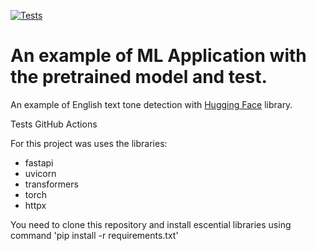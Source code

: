 [![Tests](https://github.com/tokarevsas31/ml_fastapi_tests/actions/workflows/python-app.yml/badge.svg)](https://github.com/tokarevsas31/ml_fastapi_tests/actions/workflows/python-app.yml)

# An example of ML Application with the pretrained model and test.

An example of English text tone detection with [Hugging Face](https://huggingface.co/) library.


Tests GitHub Actions

For this project was uses the libraries:


* fastapi
* uvicorn
* transformers
* torch
* httpx


You need to clone this repository and install escential libraries using command 'pip install -r requirements.txt'

